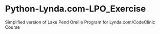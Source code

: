 # Python-Lynda.com-LPO_Exercise
Simplified version of Lake Pend Oreille Program for Lynda.com/CodeClinic Course
